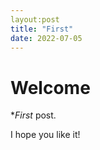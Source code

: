 ```yaml
---
layout:post
title: "First"
date: 2022-07-05
---
```


# Welcome

**First* post.

I hope you like it!
